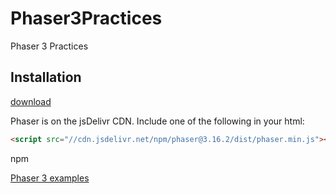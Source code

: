 # Phaser3Practices

Phaser 3 Practices

## Installation

[download](https://phaser.io/download/stable)

Phaser is on the jsDelivr CDN. Include one of the following in your html:

```html
<script src="//cdn.jsdelivr.net/npm/phaser@3.16.2/dist/phaser.min.js"></script>
```

npm

[Phaser 3 examples](http://labs.phaser.io/)
